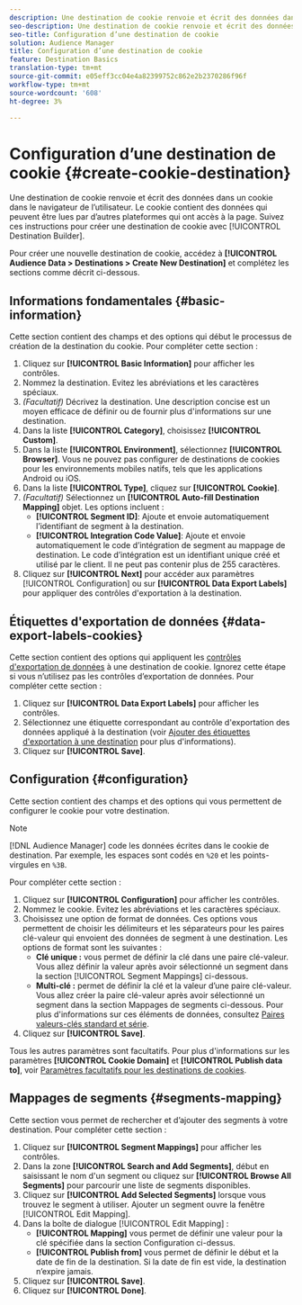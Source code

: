 ```yaml
---
description: Une destination de cookie renvoie et écrit des données dans un cookie dans le navigateur de l’utilisateur. Le cookie contient des données qui peuvent être lues par d’autres plateformes qui ont accès à la page. Suivez ces instructions pour créer une destination de cookie avec [!UICONTROL Destination Builder].
seo-description: Une destination de cookie renvoie et écrit des données dans un cookie dans le navigateur de l’utilisateur. Le cookie contient des données qui peuvent être lues par d’autres plateformes qui ont accès à la page. Suivez ces instructions pour créer une destination de cookie avec [!UICONTROL Destination Builder].
seo-title: Configuration d’une destination de cookie
solution: Audience Manager
title: Configuration d’une destination de cookie
feature: Destination Basics
translation-type: tm+mt
source-git-commit: e05eff3cc04e4a82399752c862e2b2370286f96f
workflow-type: tm+mt
source-wordcount: '608'
ht-degree: 3%

---
```



# Configuration d’une destination de cookie {#create-cookie-destination}

Une destination de cookie renvoie et écrit des données dans un cookie dans le navigateur de l’utilisateur. Le cookie contient des données qui peuvent être lues par d’autres plateformes qui ont accès à la page. Suivez ces instructions pour créer une destination de cookie avec [!UICONTROL Destination Builder].

<!-- create-cookie-destination.xml -->

Pour créer une nouvelle destination de cookie, accédez à **[!UICONTROL Audience Data > Destinations > Create New Destination]** et complétez les sections comme décrit ci-dessous.

## Informations fondamentales {#basic-information}

Cette section contient des champs et des options qui début le processus de création de la destination du cookie. Pour compléter cette section :

1. Cliquez sur **[!UICONTROL Basic Information]** pour afficher les contrôles.
2. Nommez la destination. Evitez les abréviations et les caractères spéciaux.
3. *(Facultatif)* Décrivez la destination. Une description concise est un moyen efficace de définir ou de fournir plus d&#39;informations sur une destination.
4. Dans la liste **[!UICONTROL Category]**, choisissez **[!UICONTROL Custom]**.
5. Dans la liste **[!UICONTROL Environment]**, sélectionnez **[!UICONTROL Browser]**. Vous ne pouvez pas configurer de destinations de cookies pour les environnements mobiles natifs, tels que les applications Android ou iOS.
6. Dans la liste **[!UICONTROL Type]**, cliquez sur **[!UICONTROL Cookie]**.
7. *(Facultatif)* Sélectionnez un  **[!UICONTROL Auto-fill Destination Mapping]** objet. Les options incluent :
   * **[!UICONTROL Segment ID]**: Ajoute et envoie automatiquement l’identifiant de segment à la destination.
   * **[!UICONTROL Integration Code Value]**: Ajoute et envoie automatiquement le code d’intégration de segment au mappage de destination. Le code d’intégration est un identifiant unique créé et utilisé par le client. Il ne peut pas contenir plus de 255 caractères.
8. Cliquez sur **[!UICONTROL Next]** pour accéder aux paramètres [!UICONTROL Configuration] ou sur **[!UICONTROL Data Export Labels]** pour appliquer des contrôles d&#39;exportation à la destination.

## Étiquettes d&#39;exportation de données {#data-export-labels-cookies}

Cette section contient des options qui appliquent les [contrôles d&#39;exportation de données](../../features/data-export-controls.md) à une destination de cookie. Ignorez cette étape si vous n’utilisez pas les contrôles d’exportation de données. Pour compléter cette section :

1. Cliquez sur **[!UICONTROL Data Export Labels]** pour afficher les contrôles.
2. Sélectionnez une étiquette correspondant au contrôle d&#39;exportation des données appliqué à la destination (voir [Ajouter des étiquettes d&#39;exportation à une destination](/help/using/features/destinations/add-data-export-labels.md) pour plus d&#39;informations).
3. Cliquez sur **[!UICONTROL Save]**.

## Configuration {#configuration}

Cette section contient des champs et des options qui vous permettent de configurer le cookie pour votre destination.

>[!NOTE]
>
>[!DNL Audience Manager] code les données écrites dans le cookie de destination. Par exemple, les espaces sont codés en `%20` et les points-virgules en `%3B`.

Pour compléter cette section :

1. Cliquez sur **[!UICONTROL Configuration]** pour afficher les contrôles.
1. Nommez le cookie. Evitez les abréviations et les caractères spéciaux.
1. Choisissez une option de format de données. Ces options vous permettent de choisir les délimiteurs et les séparateurs pour les paires clé-valeur qui envoient des données de segment à une destination. Les options de format sont les suivantes :
   * **Clé unique :** vous permet de définir la clé dans une paire clé-valeur. Vous allez définir la valeur après avoir sélectionné un segment dans la section [!UICONTROL Segment Mappings] ci-dessous.
   * **Multi-clé :** permet de définir la clé et la valeur d’une paire clé-valeur. Vous allez créer la paire clé-valeur après avoir sélectionné un segment dans la section Mappages de segments ci-dessous.
Pour plus d&#39;informations sur ces éléments de données, consultez [Paires valeurs-clés standard et série](../../features/destinations/key-value-pairs.md).
1. Cliquez sur **[!UICONTROL Save]**.

Tous les autres paramètres sont facultatifs. Pour plus d&#39;informations sur les paramètres **[!UICONTROL Cookie Domain]** et **[!UICONTROL Publish data to]**, voir [Paramètres facultatifs pour les destinations de cookies](/help/using/features/destinations/cookie-destination-options.md).

## Mappages de segments {#segments-mapping}

Cette section vous permet de rechercher et d’ajouter des segments à votre destination. Pour compléter cette section :

1. Cliquez sur **[!UICONTROL Segment Mappings]** pour afficher les contrôles.
1. Dans la zone **[!UICONTROL Search and Add Segments]**, début en saisissant le nom d&#39;un segment ou cliquez sur **[!UICONTROL Browse All Segments]** pour parcourir une liste de segments disponibles.
1. Cliquez sur **[!UICONTROL Add Selected Segments]** lorsque vous trouvez le segment à utiliser. Ajouter un segment ouvre la fenêtre [!UICONTROL Edit Mapping].
1. Dans la boîte de dialogue [!UICONTROL Edit Mapping] :
   * **[!UICONTROL Mapping]** vous permet de définir une valeur pour la clé spécifiée dans la section Configuration ci-dessus.
   * **[!UICONTROL Publish from]** vous permet de définir le début et la date de fin de la destination. Si la date de fin est vide, la destination n’expire jamais.
1. Cliquez sur **[!UICONTROL Save]**.
1. Cliquez sur **[!UICONTROL Done]**.